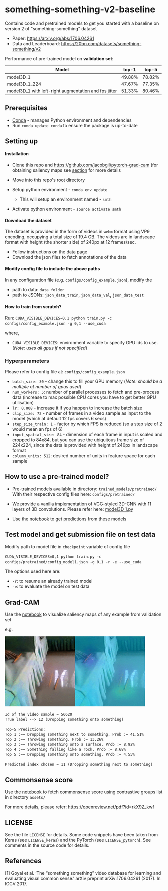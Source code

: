 # something-something-v2-baseline
Contains code and pretrained models to get you started with a baseline on version 2 of "something-something" dataset

- Paper: https://arxiv.org/abs/1706.04261
- Data and Leaderboard: https://20bn.com/datasets/something-something/v2

Performance of pre-trained model on **validation set**:

|Model|top-1|top-5|
|-------|:------:|:------:|
|model3D_1|49.88%|78.82%|
|model3D_1_224|47.67%|77.35%|
|model3D_1 with left-right augmentation and fps jitter|51.33%|80.46%|

## Prerequisites
- [Conda](https://conda.io/docs/user-guide/install/index.html#) - manages Python environment and dependencies
- Run `conda update conda` to ensure the package is up-to-date

## Setting up

#### Installation
- Clone this repo and https://github.com/jacobgil/pytorch-grad-cam (for obtaining saliency maps see [section](#Grad-CAM) for more details

- Move into this repo's root directory
- Setup python environment - `conda env update`
   - This will setup an environment named - `smth`
- Activate python environment - `source activate smth`



#### Download the dataset
The dataset is provided in the form of videos in `webm` format using VP9 
encoding, occupying a total size of 19.4 GB. The videos are in landscape format
with height (the shorter side) of 240px at 12 frames/sec.

- Follow instructions on the data page
- Download the json files to fetch annotations of the data

#### Modify config file to include the above paths
In any configuration file (e.g. `configs/config_example.json`), modify the
- path to data: `data_folder`
- path to JSONs: `json_data_train`, `json_data_val`, `json_data_test`

#### How to train from scratch?
Run: `CUDA_VISIBLE_DEVICES=0,1 python train.py -c configs/config_example.json -g 0,1 --use_cuda`

where,
- `CUDA_VISIBLE_DEVICES`: environment variable to specify GPU ids to use.
(_Note: uses all gpus if not specified_)

### Hyperparameters
Please refer to config file at: `configs/config_example.json`
- `batch_size: 30` - change this to fill your GPU memory (_Note: should be a 
multiple of number of gpus used_)
- `num_workers: 5`: number of parallel processes to fetch and pre-process data
 (increase to max possible CPU cores you have to get better GPU utilisation)
- `lr: 0.008` - increase it if you happen to increase the batch size
- `clip_size: 72` - number of frames in a video sample as input to the model 
(which at default 12 fps covers 6 secs)
- `step_size_train: 1` - factor by which FPS is reduced 
 (so a step size of 2 would mean an fps of 6)
- `input_spatial_size: 84` - dimension of each frame in input is scaled
 and cropped to 84x84, but you can use the ubiquitous frame size of 224x224, 
 since the data is provided with height of 240px in landscape format
- `column_units: 512`: desired number of units in feature space for each sample

## How to use a pre-trained model?
- Pre-trained models available in directory: `trained_models/pretrained/`
With their respective config files here: `configs/pretrained/`

- We provide a vanilla implementation of VGG-styled 3D-CNN with 11 layers of 
3D convolutions. Please refer here: 
[model3D_1.py](models/model3D_1.py)

- Use the [notebook](notebooks/get_prediction_from_pre_trained_model.ipynb)
 to get predictions from these models

## Test model and get submission file on test data
Modify path to model file in `checkpoint` variable of config file

`CUDA_VISIBLE_DEVICES=0,1 python train.py -c configs/pretrained/config_model1.json -g 0,1 -r -e --use_cuda`

The options used here are:
- `-r`: to resume an already trained model
- `-e`: to evaluate the model on test data

## Grad-CAM
Use the [notebook](notebooks/get_saliency_maps_CAM.ipynb)
 to visualize saliency maps of any example from validation set

e.g.

![alt text](assets/examples/id_56620/mygif.gif)

```
Id of the video sample = 56620
True label --> 12 (Dropping something onto something)

Top-5 Predictions:
Top 1 :== Dropping something next to something. Prob := 41.51%
Top 2 :== Throwing something. Prob := 13.26%
Top 3 :== Throwing something onto a surface. Prob := 8.92%
Top 4 :== Something falling like a rock. Prob := 8.68%
Top 5 :== Dropping something onto something. Prob := 4.55%

Predicted index chosen = 11 (Dropping something next to something)
```

## Commonsense score
Use the [notebook](notebooks/analyse_predictions-confusion_contrastive_groups.ipynb)
 to fetch commonsense score using contrastive groups list in directory `assets/` 

For more details, please refer: https://openreview.net/pdf?id=rkX9Z_kwf


## LICENSE
See the file `LICENSE` for details.
Some code snippets have been taken from Keras (see `LICENSE_keras`) and the PyTorch (see `LICENSE_pytorch`). See comments in the source code for details.

## References
[1] Goyal et al. ‘The “something something” video database for learning and evaluating visual common sense.’ arXiv preprint arXiv:1706.04261 (2017). In ICCV 2017.
